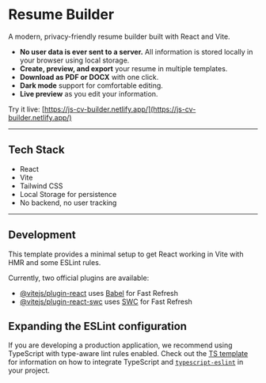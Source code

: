 # Resume Builder

A modern, privacy-friendly resume builder built with React and Vite.

- **No user data is ever sent to a server.** All information is stored locally in your browser using local storage.
- **Create, preview, and export** your resume in multiple templates.
- **Download as PDF or DOCX** with one click.
- **Dark mode** support for comfortable editing.
- **Live preview** as you edit your information.

Try it live: [https://js-cv-builder.netlify.app/](https://js-cv-builder.netlify.app/)

---

## Tech Stack

- React
- Vite
- Tailwind CSS
- Local Storage for persistence
- No backend, no user tracking

---

## Development

This template provides a minimal setup to get React working in Vite with HMR and some ESLint rules.

Currently, two official plugins are available:

- [@vitejs/plugin-react](https://github.com/vitejs/vite-plugin-react/blob/main/packages/plugin-react) uses [Babel](https://babeljs.io/) for Fast Refresh
- [@vitejs/plugin-react-swc](https://github.com/vitejs/vite-plugin-react/blob/main/packages/plugin-react-swc) uses [SWC](https://swc.rs/) for Fast Refresh

## Expanding the ESLint configuration

If you are developing a production application, we recommend using TypeScript with type-aware lint rules enabled. Check out the [TS template](https://github.com/vitejs/vite/tree/main/packages/create-vite/template-react-ts) for information on how to integrate TypeScript and [`typescript-eslint`](https://typescript-eslint.io) in your project.
